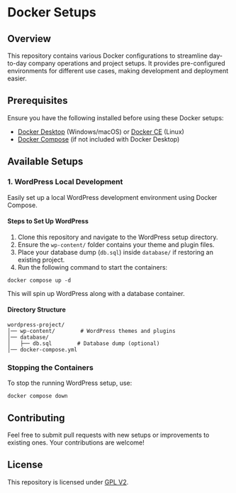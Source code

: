 # Docker Setups

## Overview
This repository contains various Docker configurations to streamline day-to-day company operations and project setups. It provides pre-configured environments for different use cases, making development and deployment easier.

## Prerequisites
Ensure you have the following installed before using these Docker setups:
- [Docker Desktop](https://www.docker.com/products/docker-desktop/) (Windows/macOS) or [Docker CE](https://docs.docker.com/engine/install/) (Linux)
- [Docker Compose](https://docs.docker.com/compose/install/) (if not included with Docker Desktop)

## Available Setups

### 1. WordPress Local Development
Easily set up a local WordPress development environment using Docker Compose.

#### Steps to Set Up WordPress
1. Clone this repository and navigate to the WordPress setup directory.
2. Ensure the `wp-content/` folder contains your theme and plugin files.
3. Place your database dump (`db.sql`) inside `database/` if restoring an existing project.
4. Run the following command to start the containers:

```shell
docker compose up -d
```

This will spin up WordPress along with a database container.

#### Directory Structure
```
wordpress-project/
│── wp-content/        # WordPress themes and plugins
│── database/
│   ├── db.sql        # Database dump (optional)
│── docker-compose.yml
```

### Stopping the Containers
To stop the running WordPress setup, use:
```shell
docker compose down
```

## Contributing
Feel free to submit pull requests with new setups or improvements to existing ones. Your contributions are welcome!

## License
This repository is licensed under [GPL V2](LICENSE).
